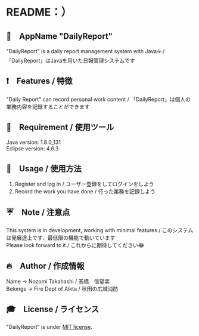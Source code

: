 # README：）

## 📱　AppName "DailyReport"
 
"DailyReport" is a daily report management system with Java☕️ / 「DailyReport」はJavaを用いた日報管理システムです
 
## ❗️　Features / 特徴
 
"Daily Report" can record personal work content / 「DailyReport」は個人の業務内容を記録することができます
 
## 🔨　Requirement / 使用ツール

Java version: 1.8.0_131  
Eclipse version: 4.6.3
 
## 📗　Usage / 使用方法

1. Register and log in / ユーザー登録をしてログインをしよう  
2. Record the work you have done / 行った業務を記録しよう
 
## ☔️　Note / 注意点
 
This system is in development, working with minimal features / このシステムは発展途上です、最低限の機能で動いています  
Please look forward to it / これからに期待してください😂

## 🔥　Author / 作成情報
 
Name → Nozomi Takahashi / 髙橋　信望実  
Belongs → Fire Dept of Aikta / 秋田の広域消防
 
## 🎓　License / ライセンス
 
"DailyReport" is under [MIT license](https://en.wikipedia.org/wiki/MIT_License).
